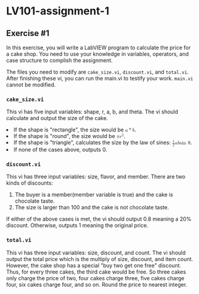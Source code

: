 ﻿<!-- <!DOCTYPE html>
<html lang="en">
<head>
    <meta charset="UTF-8">
    <meta name="viewport" content="width=device-width, initial-scale=">
    <title>LV101-assignment-1</title>
</head> -->

<body>
    <h1>LV101-assignment-1</h1>
    <div>
        <h2>Exercise #1</h2>
        <p>
        In this exercise, you will write a LabVIEW program to calculate the price for a cake shop. You need to use your knowledge in variables, operators, and case structure to complish the assignment.
        </p>
        <p>
        The files you need to modify are <code>cake_size.vi</code>, <code>discount.vi</code>, and <code>total.vi</code>. <br> After finishing these vi, you can run the main.vi to testify your work. <code>main.vi</code> cannot be modified.
        </p>
        <div>
            <h3><code>cake_size.vi</code></h3>
            <p>
            This vi has five input variables: shape, r, a, b, and theta. The vi should calculate and output the size of the cake. 
                <li>If the shape is "rectangle", the size would be <math display="inline"><mi>a</mi><mo>*</mo><mi>b</mi></math>. </li> 
                <li>If the shape is "round", the size would be <math display="inline"><mi>π</mi><msup><mi>r</mi><mn>2</mn></msup></math>. </li>  
                <li>If the shape is "triangle", calculates the size by the law of sines: <math display="inline"><mfrac><mn>1</mn><mn>2</mn></mfrac><mi>a</mi><mi>b</mi><mi>sin θ</mi></math>. </li> 
                <li>If none of the cases above, outputs 0. </li>
            </p>
        </div>
        <div>
            <h3><code>discount.vi</code></h3>
            <p>
            This vi has three input variables: size, flavor, and member. There are two kinds of discounts:
            <ol>
                <li> The buyer is a member(member variable is true) and the cake is chocolate taste.</li>
                <li>The size is larger than 100 and the cake is not chocolate taste.</li>
            </ol>
            If either of the above cases is met, the vi should output 0.8 meaning a 20% discount. Otherwise, outputs 1 meaning the original price.
            </p>
        </div>
        <div>
            <h3><code>total.vi</code></h3>
            <p>
            This vi has three input variables: size, discount, and count. The vi should output the total price which is the multiply of size, discount, and item count. However, the cake shop has a special "buy two get one free" discount. Thus, for every three cakes, the third cake would be free. So three cakes only charge the price of two, four cakes charge three, five cakes charge four, six cakes charge four, and so on. Round the price to nearest integer.
            </p>
        </div>
    </div>
</body>